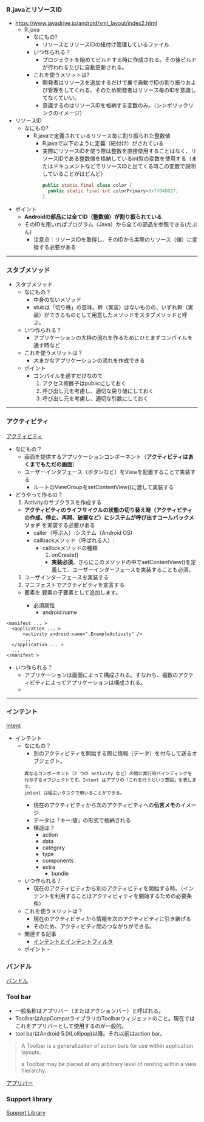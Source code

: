  ### R.javaとリソースID
  - https://www.javadrive.jp/android/xml_layout/index2.html
    - R.java
      - なにもの?
        - リソースとリソースIDの紐付け管理しているファイル
      - いつ作られる？
        - プロジェクトを始めてビルドする時に作成される。その後ビルドが行われるたびに自動更新される。
      - これを使うメリットは?
        - 開発者はリソースを追加するだけで裏で自動でIDの割り振りおよび管理をしてくれる。そのため開発者はリソース毎のIDを意識してなくていい。
        - 意識するのはリソースIDを格納する変数のみ。（シンボリックリンクのイメージ）
  - リソースID
    - なにもの?
      - R.javaで定義されているリソース毎に割り振られた整数値
        - R.javaで以下のように定義（紐付け）がされている
        - 実際にリソースIDを使う際は整数を直接使用することはなく、リソースIDである整数値を格納しているint型の変数を使用する（またはドキュメントなどでリソースIDと出てくる時この変数で説明していることがほどんど）
          ```java
          public static final class color {
            public static final int colorPrimary=0x7f040027;
          }
          ```
  - ポイント
    - **Androidの部品には全てID（整数値）が割り振られている**
    - そのIDを用いればプログラム（Java）から全ての部品を参照できる(たぶん)
      - 注意点：リソースIDを取得し、そのIDから実際のリソース（値）に変換する必要がある
---

### スタブメソッド
  - スタブメソッド
    - なにもの？
      - 中身のないメソッド
      - stubは「切り株」の意味。幹（実装）はないものの、いずれ幹（実装）ができるものとして用意したメソッドをスタブメソッドと呼ぶ。
    - いつ作られる？
      - アプリケーションの大枠の流れを作るためにひとまずコンパイルを通す時など
    - これを使うメリットは？
      - 大まかなアプリケーションの流れを作成できる
    - ポイント
      - コンパイルを通すだけなので
        1. アクセス修飾子はpublicにしておく
        2. 呼び出し元を考慮し、適切な戻り値にしておく
        3. 呼び出し元を考慮し、適切な引数にしておく

---

### アクティビティ
[アクティビティ](https://developer.android.com/guide/components/activities.html)
- なにもの？
  - 画面を提供するアプリケーションコンポーネント（**アクティビティはあくまでもただの画面**）
  - ユーザーインタフェース（ボタンなど）をViewを配置することで実装する
    - ルートのViewGroupをsetContentView()に渡して実装する
- どうやって作るの？
  1. Activityのサブクラスを作成する
    - **アクティビティのライフサイクルの状態の切り替え時（アクティビティの作成、停止、再開、破棄など）にシステムが呼び出すコールバックメソッド** を実装する必要がある
      - caller（呼ぶ人）:システム（Android OS)
      - callbackメソッド（呼ばれる人）:
        - callbckメソッドの種類
          1. onCreate()
            - **実装必須**。さらにこのメソッドの中でsetContentView()を定義して、ユーザーインターフェースを実装することも必須。
  1. ユーザインターフェースを実装する
  1. マニフェストでアクティビティを宣言する
    - <activity> 要素を <application> 要素の子要素として追加します。
      - 必須属性
        - android:name
```
<manifest ... >
  <application ... >
      <activity android:name=".ExampleActivity" />
      ...
  </application ... >
  ...
</manifest >
```
- いつ作られる？
  - アプリケーションは画面によって構成される。すなわち、複数のアクティビティによってアプリケーションは構成される。
  -


---

### インテント
[Intent](https://developer.android.com/reference/android/content/Intent.html)

- インテント
  - なにもの？
    - 別のアクティビティを開始する際に情報（データ）を付与して送るオブジェクト。
    ```
    異なるコンポーネント（2 つの activity など）の間に実行時バインディングを
    付与するオブジェクトです。Intent はアプリの「これを行うという意図」を表します。
    intent は幅広いタスクで用いることができる。
    ```
      - 現在のアクティビティから次のアクティビティへの**伝言メモ**のイメージ
      - データは「キー:値」の形式で格納される
    - 構造は？
      - action
      - data
      - category
      - type
      - components
      - extra
        - bundle
  - いつ作られる？
    - 現在のアクティビティから別のアクティビティを開始する時。（インテントを利用することはアクティビィティを開始するための必要条件）
  - これを使うメリットは？
    - 現在のアクティビティから情報を次のアクティビティに引き継げる
    - そのため、アクティビティ間のつながりができる。
  - 関連する記事
    - [インテントとインテントフィルタ](https://developer.android.com/guide/components/intents-filters.html)
  - ポイント
    -　

### バンドル
[バンドル](https://qiita.com/kojionilk/items/138eea19dadb14997136)


### Tool bar
- 一般名称はアプリバー（またはアクションバー）と呼ばれる。
- ToolbarはAppCompatライブラリのToolbarウィジェットのこと。現在ではこれをアプリバーとして使用するのが一般的。
- tool barはAndroid 5.0(Lollipop)以降。それ以前はaction bar。
> A Toolbar is a generalization of action bars for use within application layouts.
>
> a Toolbar may be placed at any arbitrary level of nesting within a view hierarchy.

[アプリバー](https://developer.android.com/training/appbar/)

### Support library
[Support Library](https://developer.android.com/topic/libraries/support-library/)
